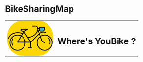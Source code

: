﻿# BikeSharingMap
<table>
  <tr>
    <td>
      <img src="https://raw.githubusercontent.com/jasonlin1993/BikeSharingMap/main/assets/bike.gif" width="150" style="border-radius: 50px; float: right;" />
    </td>
    <td>
      <h1>Where's YouBike ?</h1>
    </td>
  </tr>
</table>
